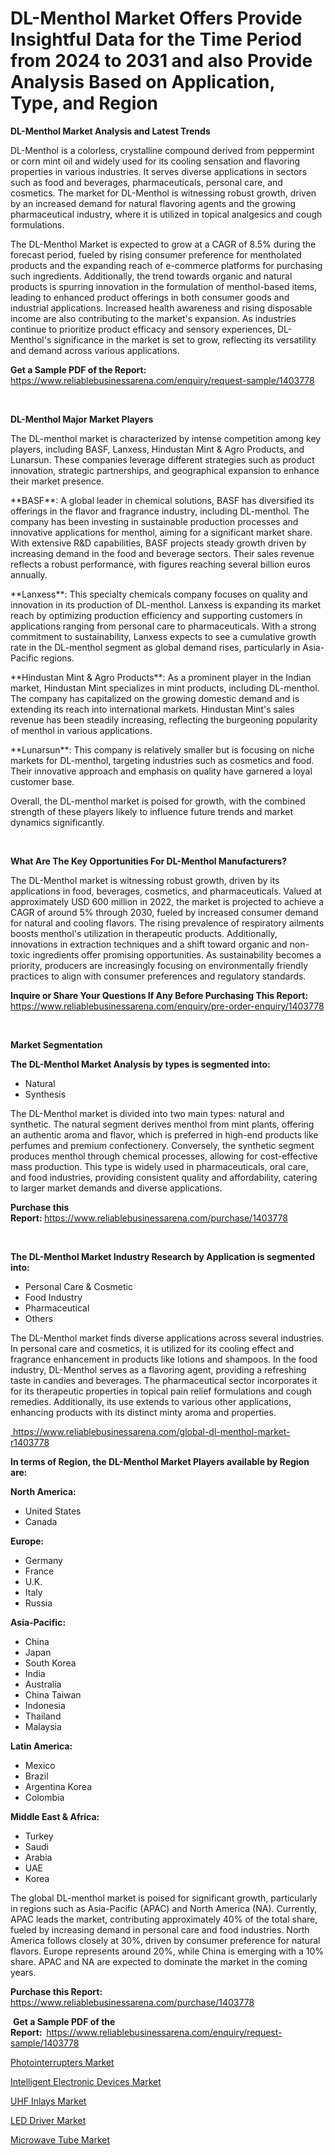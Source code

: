 <p><h1>DL-Menthol Market Offers Provide Insightful Data for the Time Period from 2024 to 2031 and also Provide Analysis Based on Application, Type, and Region</h1></p><p><strong>DL-Menthol Market Analysis and Latest Trends</strong></p>
<p><p>DL-Menthol is a colorless, crystalline compound derived from peppermint or corn mint oil and widely used for its cooling sensation and flavoring properties in various industries. It serves diverse applications in sectors such as food and beverages, pharmaceuticals, personal care, and cosmetics. The market for DL-Menthol is witnessing robust growth, driven by an increased demand for natural flavoring agents and the growing pharmaceutical industry, where it is utilized in topical analgesics and cough formulations.</p><p>The DL-Menthol Market is expected to grow at a CAGR of 8.5% during the forecast period, fueled by rising consumer preference for mentholated products and the expanding reach of e-commerce platforms for purchasing such ingredients. Additionally, the trend towards organic and natural products is spurring innovation in the formulation of menthol-based items, leading to enhanced product offerings in both consumer goods and industrial applications. Increased health awareness and rising disposable income are also contributing to the market's expansion. As industries continue to prioritize product efficacy and sensory experiences, DL-Menthol's significance in the market is set to grow, reflecting its versatility and demand across various applications.</p></p>
<p><strong>Get a Sample PDF of the Report:&nbsp;</strong> <a href="https://www.reliablebusinessarena.com/enquiry/request-sample/1403778?utm_campaign=1740&utm_medium=2&utm_source=Github&utm_content=ia&utm_term=23102024&utm_id=dl-menthol">https://www.reliablebusinessarena.com/enquiry/request-sample/1403778</a></p>
<p>&nbsp;</p>
<p><strong>DL-Menthol Major Market Players</strong></p>
<p><p>The DL-menthol market is characterized by intense competition among key players, including BASF, Lanxess, Hindustan Mint & Agro Products, and Lunarsun. These companies leverage different strategies such as product innovation, strategic partnerships, and geographical expansion to enhance their market presence.</p><p>**BASF**: A global leader in chemical solutions, BASF has diversified its offerings in the flavor and fragrance industry, including DL-menthol. The company has been investing in sustainable production processes and innovative applications for menthol, aiming for a significant market share. With extensive R&D capabilities, BASF projects steady growth driven by increasing demand in the food and beverage sectors. Their sales revenue reflects a robust performance, with figures reaching several billion euros annually.</p><p>**Lanxess**: This specialty chemicals company focuses on quality and innovation in its production of DL-menthol. Lanxess is expanding its market reach by optimizing production efficiency and supporting customers in applications ranging from personal care to pharmaceuticals. With a strong commitment to sustainability, Lanxess expects to see a cumulative growth rate in the DL-menthol segment as global demand rises, particularly in Asia-Pacific regions.</p><p>**Hindustan Mint & Agro Products**: As a prominent player in the Indian market, Hindustan Mint specializes in mint products, including DL-menthol. The company has capitalized on the growing domestic demand and is extending its reach into international markets. Hindustan Mint's sales revenue has been steadily increasing, reflecting the burgeoning popularity of menthol in various applications.</p><p>**Lunarsun**: This company is relatively smaller but is focusing on niche markets for DL-menthol, targeting industries such as cosmetics and food. Their innovative approach and emphasis on quality have garnered a loyal customer base. </p><p>Overall, the DL-menthol market is poised for growth, with the combined strength of these players likely to influence future trends and market dynamics significantly.</p></p>
<p>&nbsp;</p>
<p><strong>What Are The Key Opportunities For DL-Menthol Manufacturers?</strong></p>
<p><p>The DL-Menthol market is witnessing robust growth, driven by its applications in food, beverages, cosmetics, and pharmaceuticals. Valued at approximately USD 600 million in 2022, the market is projected to achieve a CAGR of around 5% through 2030, fueled by increased consumer demand for natural and cooling flavors. The rising prevalence of respiratory ailments boosts menthol's utilization in therapeutic products. Additionally, innovations in extraction techniques and a shift toward organic and non-toxic ingredients offer promising opportunities. As sustainability becomes a priority, producers are increasingly focusing on environmentally friendly practices to align with consumer preferences and regulatory standards.</p></p>
<p><strong>Inquire or Share Your Questions If Any Before Purchasing This Report:</strong> <a href="https://www.reliablebusinessarena.com/enquiry/pre-order-enquiry/1403778?utm_campaign=1740&utm_medium=2&utm_source=Github&utm_content=ia&utm_term=23102024&utm_id=dl-menthol">https://www.reliablebusinessarena.com/enquiry/pre-order-enquiry/1403778</a></p>
<p>&nbsp;</p>
<p><strong>Market Segmentation</strong></p>
<p><strong>The DL-Menthol Market Analysis by types is segmented into:</strong></p>
<p><ul><li>Natural</li><li>Synthesis</li></ul></p>
<p><p>The DL-Menthol market is divided into two main types: natural and synthetic. The natural segment derives menthol from mint plants, offering an authentic aroma and flavor, which is preferred in high-end products like perfumes and premium confectionery. Conversely, the synthetic segment produces menthol through chemical processes, allowing for cost-effective mass production. This type is widely used in pharmaceuticals, oral care, and food industries, providing consistent quality and affordability, catering to larger market demands and diverse applications.</p></p>
<p><strong>Purchase this Report:&nbsp;</strong><a href="https://www.reliablebusinessarena.com/purchase/1403778?utm_campaign=1740&utm_medium=2&utm_source=Github&utm_content=ia&utm_term=23102024&utm_id=dl-menthol">https://www.reliablebusinessarena.com/purchase/1403778</a></p>
<p>&nbsp;</p>
<p><strong>The DL-Menthol Market Industry Research by Application is segmented into:</strong></p>
<p><ul><li>Personal Care & Cosmetic</li><li>Food Industry</li><li>Pharmaceutical</li><li>Others</li></ul></p>
<p><p>The DL-Menthol market finds diverse applications across several industries. In personal care and cosmetics, it is utilized for its cooling effect and fragrance enhancement in products like lotions and shampoos. In the food industry, DL-Menthol serves as a flavoring agent, providing a refreshing taste in candies and beverages. The pharmaceutical sector incorporates it for its therapeutic properties in topical pain relief formulations and cough remedies. Additionally, its use extends to various other applications, enhancing products with its distinct minty aroma and properties.</p></p>
<p><a href="https://www.reliablebusinessarena.com/global-dl-menthol-market-r1403778?utm_campaign=1740&utm_medium=2&utm_source=Github&utm_content=ia&utm_term=23102024&utm_id=dl-menthol">&nbsp;https://www.reliablebusinessarena.com/global-dl-menthol-market-r1403778</a></p>
<p><strong>In terms of Region, the DL-Menthol Market Players available by Region are:</strong></p>
<p>
    <p> <strong> North America: </strong>
        <ul>
            <li>United States</li>
            <li>Canada</li>
        </ul>
        </p> 
    <p> <strong> Europe: </strong>
        <ul>
            <li>Germany</li>
            <li>France</li>
            <li>U.K.</li>
            <li>Italy</li>
            <li>Russia</li>
        </ul>
        </p> 
    <p> <strong> Asia-Pacific: </strong>
        <ul>
            <li>China</li>
            <li>Japan</li>
            <li>South Korea</li>
            <li>India</li>
            <li>Australia</li>
            <li>China Taiwan</li>
            <li>Indonesia</li>
            <li>Thailand</li>
            <li>Malaysia</li>
        </ul>
        </p> 
    <p> <strong> Latin America: </strong>
        <ul>
            <li>Mexico</li>
            <li>Brazil</li>
            <li>Argentina Korea</li>
            <li>Colombia</li>
        </ul>
        </p> 
    <p> <strong> Middle East & Africa: </strong>
        <ul>
            <li>Turkey</li>
            <li>Saudi</li>
            <li>Arabia</li>
            <li>UAE</li>
            <li>Korea</li>
        </ul>
    </p>
    </p>
<p><p>The global DL-menthol market is poised for significant growth, particularly in regions such as Asia-Pacific (APAC) and North America (NA). Currently, APAC leads the market, contributing approximately 40% of the total share, fueled by increasing demand in personal care and food industries. North America follows closely at 30%, driven by consumer preference for natural flavors. Europe represents around 20%, while China is emerging with a 10% share. APAC and NA are expected to dominate the market in the coming years.</p></p>
<p><strong>Purchase this Report: </strong><a href="https://www.reliablebusinessarena.com/purchase/1403778?utm_campaign=1740&utm_medium=2&utm_source=Github&utm_content=ia&utm_term=23102024&utm_id=dl-menthol">https://www.reliablebusinessarena.com/purchase/1403778</a></p>
<p>&nbsp;<strong>Get a Sample PDF of the Report:&nbsp;&nbsp;</strong><a href="https://www.reliablebusinessarena.com/enquiry/request-sample/1403778?utm_campaign=1740&utm_medium=2&utm_source=Github&utm_content=ia&utm_term=23102024&utm_id=dl-menthol">https://www.reliablebusinessarena.com/enquiry/request-sample/1403778</a></p>
<p><strong></strong></p>
<p><p><a href="https://www.linkedin.com/pulse/exploring-photointerrupters-market-strategic-insights-growth-opportunities-exr5e?utm_campaign=1740&utm_medium=2&utm_source=Github&utm_content=ia&utm_term=23102024&utm_id=dl-menthol">Photointerrupters Market</a></p><p><a href="https://www.linkedin.com/pulse/charting-future-comprehensive-analysis-global-intelligent-electronic-lr1le?utm_campaign=1740&utm_medium=2&utm_source=Github&utm_content=ia&utm_term=23102024&utm_id=dl-menthol">Intelligent Electronic Devices Market</a></p><p><a href="https://www.linkedin.com/pulse/uhf-inlays-market-navigating-challenges-unlocking-potential-2024-2031-p52xe?utm_campaign=1740&utm_medium=2&utm_source=Github&utm_content=ia&utm_term=23102024&utm_id=dl-menthol">UHF Inlays Market</a></p><p><a href="https://www.linkedin.com/pulse/led-driver-industry-analysis-report-market-size-share-competitive-xgoue?utm_campaign=1740&utm_medium=2&utm_source=Github&utm_content=ia&utm_term=23102024&utm_id=dl-menthol">LED Driver Market</a></p><p><a href="https://www.linkedin.com/pulse/opportunities-challenges-microwave-tube-market-strategic-insights-alo0e?utm_campaign=1740&utm_medium=2&utm_source=Github&utm_content=ia&utm_term=23102024&utm_id=dl-menthol">Microwave Tube Market</a></p></p>